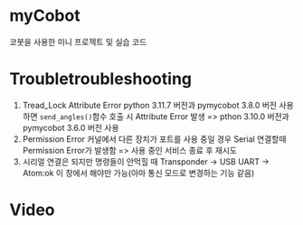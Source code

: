 # myCobot
코봇을 사용한 미니 프로젝트 및 실습 코드

# Troubletroubleshooting
1. Tread_Lock Attribute Error
python 3.11.7 버전과 pymycobot 3.8.0 버전 사용하면 `send_angles()`함수 호출 시 Attribute Error 발생
=> pthon 3.10.0 버전과 pymycobot 3.6.0 버전 사용
2. Permission Error
커널에서 다른 장치가 포트를 사용 중일 경우 Serial 연결할때 Permission Error가 발생함
=> 사용 중인 서비스 종료 후 재시도
3. 시리얼 연결은 되지만 명령들이 안먹힐 때
Transponder -> USB UART -> Atom:ok 이 창에서 해야만 가능(아마 통신 모드로 변경하는 기능 같음)

 # Video